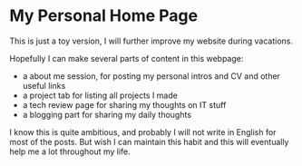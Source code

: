 # My Personal Home Page

This is just a toy version, I will further improve my website during vacations.

Hopefully I can make several parts of content in this webpage:

- a about me session, for posting my personal intros and CV and other useful links
- a project tab for listing all projects I made
- a tech review page for sharing my thoughts on IT stuff
- a blogging part for sharing my daily thoughts

I know this is quite ambitious, and probably I will not write in English for most of the posts. But wish I can maintain this habit and this will eventually help me a lot throughout my life.